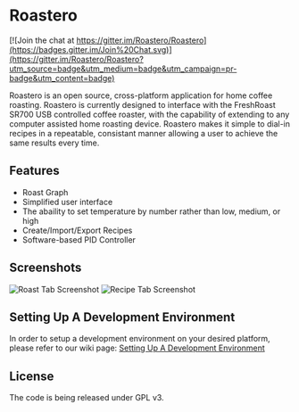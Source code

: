 # Roastero

[![Join the chat at https://gitter.im/Roastero/Roastero](https://badges.gitter.im/Join%20Chat.svg)](https://gitter.im/Roastero/Roastero?utm_source=badge&utm_medium=badge&utm_campaign=pr-badge&utm_content=badge)

Roastero is an open source, cross-platform application for home coffee roasting. Roastero is currently designed to interface with the FreshRoast SR700 USB controlled coffee roaster, with the capability of extending to any computer assisted home roasting device. Roastero makes it simple to dial-in recipes in a repeatable, consistant manner allowing a user to achieve the same results every time.

## Features
- Roast Graph
- Simplified user interface
- The abaility to set temperature by number rather than low, medium, or high
- Create/Import/Export Recipes
- Software-based PID Controller

## Screenshots
![Roast Tab Screenshot](screenshots/screen01.png)
![Recipe Tab Screenshot](screenshots/screen02.png)

## Setting Up A Development Environment
In order to setup a development environment on your desired platform, please refer to our wiki page: [Setting Up A Development Environment](https://github.com/Roastero/Roastero/wiki/Setting-Up-A-Development-Environment)

## License
The code is being released under GPL v3.
